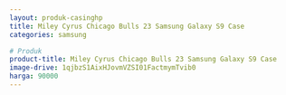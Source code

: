 ```yaml
---
layout: produk-casinghp
title: Miley Cyrus Chicago Bulls 23 Samsung Galaxy S9 Case
categories: samsung

# Produk
product-title: Miley Cyrus Chicago Bulls 23 Samsung Galaxy S9 Case
image-drive: 1qjbzS1AixHJovmVZSI01FactmymTvib0
harga: 90000
---
```

